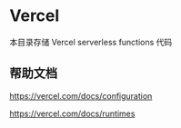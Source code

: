 # Vercel

本目录存储 Vercel serverless functions 代码

## 帮助文档

https://vercel.com/docs/configuration

https://vercel.com/docs/runtimes
